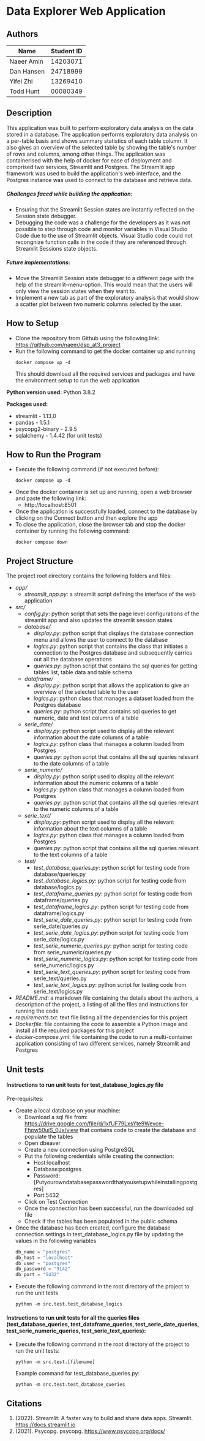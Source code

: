 # Data Explorer Web Application

## Authors
| Name | Student ID |
| --- | --- |
| Naeer Amin | 14203071 |
| Dan Hansen | 24718999 |
| Yifei Zhi | 13269410 |
| Todd Hunt | 00080349 |

## Description
This application was built to perform exploratory data analysis on the data stored in a database. The application performs exploratory data analysis on a per-table basis and shows summary statistics of each table column. It also gives an overview of the selected table by showing the table's number of rows and columns, among other things.
The application was containerised with the help of docker for ease of deployment and comprised two services, Streamlit and Postgres. The Streamlit app framework was used to build the application's web interface, and the Postgres instance was used to connect to the database and retrieve data. 

##### Challenges faced while building the application: 
- Ensuring that the Streamlit Session states are instantly reflected on the Session state debugger.
- Debugging the code was a challenge for the developers as it was not possible to step through code and monitor variables in Visual Studio Code due to the use of Streamlit objects. Visual Studio code could not recongnize function calls in the code if they are referenced through Streamlit Sessions state objects.

##### Future implementations:
- Move the Streamlit Session state debugger to a different page with the help of the streamlit-menu-option. This would mean that the users will only view the session states when they want to.
- Implement a new tab as part of the exploratory analysis that would show a scatter plot between two numeric columns selected by the user.

## How to Setup
- Clone the repository from Github using the following link: https://github.com/naeer/dsp_at3_project
- Run the following command to get the docker container up and running
    ```shell
    docker compose up -d
     ```
     This should download all the required services and packages and have the environment setup to run the web application


**Python version used:** Python 3.8.2

**Packages used:** 
- streamlit - 1.13.0
- pandas - 1.5.1
- psycopg2-binary - 2.9.5
- sqlalchemy - 1.4.42 (for unit tests)


## How to Run the Program
- Execute the following command (if not executed before):
    ```shell
    docker compose up -d
     ```
- Once the docker container is set up and running, open a web browser and paste the following link:
    - http://localhost:8501
- Once the application is successfully loaded, connect to the database by clicking on the Connect button and then explore the app
- To close the application, close the browser tab and stop the docker container by running the following command:
    ```shell
    docker compose down
     ```

## Project Structure
The project root directory contains the following folders and files:
- *app/*
    - *streamlit_app.py*: a streamlit script defining the interface of the web application
- *src/*
    - *config.py*: python script that sets the page level configurations of the streamlit app and also updates the streamlit session states
    - *database/*
        - *display.py*: python script that displays the database connection menu and allows the user to connect to the database
        - *logics.py*: python script that contains the class that initiates a connection to the Postgres database and subsequently carries out all the database operations
        - *queries.py*: python script that contains the sql queries for getting tables list, table data and table schema
    - *dataframe/*
        - *display.py*: python script that allows the application to give an overview of the selected table to the user
        - *logics.py*: python class that manages a dataset loaded from the Postgres database
        - *queries.py*: python script that contains sql queries to get numeric, date and text columns of a table
    - *serie_date/*
        - *display.py*: python script used to display all the relevant information about the date columns of a table
        - *logics.py*: python class that manages a column loaded from Postgres
        - *queries.py*: python script that contains all the sql queries relevant to the date columns of a table
    - *serie_numeric/*
        - *display.py*: python script used to display all the relevant information about the numeric columns of a table
        - *logics.py*: python class that manages a column loaded from Postgres
        - *queries.py*: python script that contains all the sql queries relevant to the numeric columns of a table
    - *serie_text/*
        - *display.py*: python script used to display all the relevant information about the text columns of a table
        - *logics.py*: python class that manages a column loaded from Postgres
        - *queries.py*: python script that contains all the sql queries relevant to the text columns of a table
    - *test/*
        - *test_database_queries.py*: python script for testing code from database/queries.py
        - *test_database_logics.py*: python script for testing code from database/logics.py
        - *test_dataframe_queries.py*: python script for testing code from dataframe/queries.py
        - *test_dataframe_logics.py*: python script for testing code from dataframe/logics.py
        - *test_serie_date_queries.py*: python script for testing code from serie_date/queries.py
        - *test_serie_date_logics.py*: python script for testing code from serie_date/logics.py
        - *test_serie_numeric_queries.py*: python script for testing code from serie_numeric/queries.py
        - *test_serie_numeric_logics.py*: python script for testing code from serie_numeric/logics.py
        - *test_serie_text_queries.py*: python script for testing code from serie_text/queries.py
        - *test_serie_text_logics.py*: python script for testing code from serie_text/logics.py
- *README.md*: a markdown file containing the details about the authors, a description of the project, a listing of all the files and instructions for running the code 
- *requirements.txt*: text file listing all the dependencies for this project
- *Dockerfile*: file containing the code to assemble a Python image and install all the required packages for this project
- *docker-compose.yml*: file containing the code to run a multi-container application consisting of two different services, namely Streamlit and Postgres

## Unit tests
#### Instructions to run unit tests for test_database_logics.py file
Pre-requisites:
- Create a local database on your machine:
    -  Download a sql file from: https://drive.google.com/file/d/1xfUF79LxsYte9Wevce-Fhpw50uiS_0Jx/view that contains code to create the database and populate the tables
    - Open dbeaver
    - Create a new connection using PostgreSQL
    - Put the following credentials while creating the connection:
        - Host:localhost
        - Database:postgres
        - Password:[Putyourowndatabasepasswordthatyousetupwhileinstallingpostgres] 
        - Port:5432
    - Click on Test Connection
    - Once the connection has been successful, run the downloaded sql file
    - Check if the tables has been populated in the public schema
- Once the database has been created, configure the database connection settings in test_database_logics.py file by updating the values in the following variables
    ```python
    db_name = "postgres"
    db_host = "localhost"
    db_user = "postgres"
    db_password = "9142"
    db_port = "5432"
    ```
- Execute the following command in the root directory of the project to run the unit tests 
    ```shell
    python -m src.test.test_database_logics
    ```
#### Instructions to run unit tests for all the queries files (test_database_queries, test_dataframe_queries, test_serie_date_queries, test_serie_numeric_queries, test_serie_text_queries):
- Execute the following command in the root directory of the project to run the unit tests:
    ```shell
    python -m src.test.[filename]
    ```
    Example command for test_database_queries.py:
    ```shell
    python -m src.test.test_database_queries
    ```

## Citations
1. (2022). Streamlit: A faster way to build and share data apps. Streamlit. https://docs.streamlit.io
2. (2021). Psycopg. psycopg. https://www.psycopg.org/docs/
